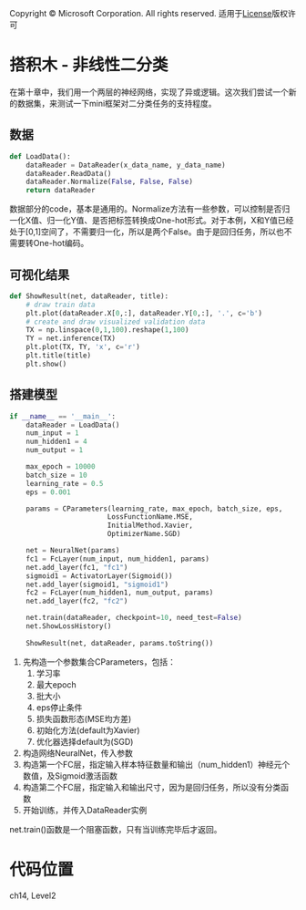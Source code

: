 Copyright © Microsoft Corporation. All rights reserved.
  适用于[License](https://github.com/Microsoft/ai-edu/blob/master/LICENSE.md)版权许可

# 搭积木 - 非线性二分类

在第十章中，我们用一个两层的神经网络，实现了异或逻辑。这次我们尝试一个新的数据集，来测试一下mini框架对二分类任务的支持程度。

## 数据

```Python
def LoadData():
    dataReader = DataReader(x_data_name, y_data_name)
    dataReader.ReadData()
    dataReader.Normalize(False, False, False)
    return dataReader
```

数据部分的code，基本是通用的。Normalize方法有一些参数，可以控制是否归一化X值、归一化Y值、是否把标签转换成One-hot形式。对于本例，X和Y值已经处于[0,1]空间了，不需要归一化，所以是两个False。由于是回归任务，所以也不需要转One-hot编码。

## 可视化结果

```Python
def ShowResult(net, dataReader, title):
    # draw train data
    plt.plot(dataReader.X[0,:], dataReader.Y[0,:], '.', c='b')
    # create and draw visualized validation data
    TX = np.linspace(0,1,100).reshape(1,100)
    TY = net.inference(TX)
    plt.plot(TX, TY, 'x', c='r')
    plt.title(title)
    plt.show()
```

## 搭建模型

```Python
if __name__ == '__main__':
    dataReader = LoadData()
    num_input = 1
    num_hidden1 = 4
    num_output = 1

    max_epoch = 10000
    batch_size = 10
    learning_rate = 0.5
    eps = 0.001

    params = CParameters(learning_rate, max_epoch, batch_size, eps,
                        LossFunctionName.MSE, 
                        InitialMethod.Xavier, 
                        OptimizerName.SGD)

    net = NeuralNet(params)
    fc1 = FcLayer(num_input, num_hidden1, params)
    net.add_layer(fc1, "fc1")
    sigmoid1 = ActivatorLayer(Sigmoid())
    net.add_layer(sigmoid1, "sigmoid1")
    fc2 = FcLayer(num_hidden1, num_output, params)
    net.add_layer(fc2, "fc2")

    net.train(dataReader, checkpoint=10, need_test=False)
    net.ShowLossHistory()
    
    ShowResult(net, dataReader, params.toString())
```

1. 先构造一个参数集合CParameters，包括：
   1. 学习率
   2. 最大epoch
   3. 批大小
   4. eps停止条件
   5. 损失函数形态(MSE均方差)
   6. 初始化方法(default为Xavier)
   7. 优化器选择default为(SGD)
2. 构造网络NeuralNet，传入参数
3. 构造第一个FC层，指定输入样本特征数量和输出（num_hidden1）神经元个数值，及Sigmoid激活函数
4. 构造第二个FC层，指定输入和输出尺寸，因为是回归任务，所以没有分类函数
5. 开始训练，并传入DataReader实例

net.train()函数是一个阻塞函数，只有当训练完毕后才返回。



# 代码位置

ch14, Level2
